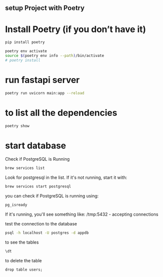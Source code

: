 ## setup Project with Poetry

# Install Poetry (if you don’t have it)
```bash
pip install poetry
```

```bash
poetry env activate
source $(poetry env info --path)/bin/activate
# poetry install 
```

# run fastapi server
```bash
poetry run uvicorn main:app --reload
```

# to list all the dependencies
```bash
poetry show
```

# start database
Check if PostgreSQL is Running
```bash
brew services list
```
Look for postgresql in the list. If it's not running, start it with:
```bash
brew services start postgresql
```
you can check if PostgreSQL is running using:
```bash
pg_isready
```
If it's running, you'll see something like:
/tmp:5432 - accepting connections

test the connection to the database
```bash
psql -h localhost -U postgres -d appdb
```
to see the tables
```bash
\dt
```
to delete the table
```
drop table users;
```
